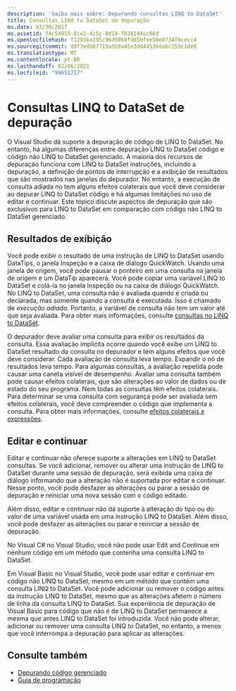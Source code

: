 ```yaml
---
description: 'Saiba mais sobre: Depurando consultas LINQ to DataSet'
title: Consultas LINQ to DataSet de depuração
ms.date: 03/30/2017
ms.assetid: f4c54015-8ce2-4c5c-8d18-7038144cc66d
ms.openlocfilehash: f1293ba195c96d6868fdd5bfee50e8734f9cecc4
ms.sourcegitcommit: ddf7edb67715a5b9a45e3dd44536dabc153c1de0
ms.translationtype: MT
ms.contentlocale: pt-BR
ms.lasthandoff: 02/06/2021
ms.locfileid: "99651217"
---
```

# <a name="debugging-linq-to-dataset-queries"></a>Consultas LINQ to DataSet de depuração

O Visual Studio dá suporte à depuração de código de LINQ to DataSet. No entanto, há algumas diferenças entre depuração LINQ to DataSet código e código não LINQ to DataSet gerenciado. A maioria dos recursos de depuração funciona com LINQ to DataSet instruções, incluindo a depuração, a definição de pontos de interrupção e a exibição de resultados que são mostrados nas janelas do depurador. No entanto, a execução de consulta adiada no tem alguns efeitos colaterais que você deve considerar ao depurar LINQ to DataSet código e há algumas limitações no uso de editar e continuar. Este tópico discute aspectos de depuração que são exclusivos para LINQ to DataSet em comparação com código não LINQ to DataSet gerenciado.  
  
## <a name="viewing-results"></a>Resultados de exibição  

 Você pode exibir o resultado de uma instrução de LINQ to DataSet usando DataTips, o janela Inspeção e a caixa de diálogo QuickWatch. Usando uma janela de origem, você pode pausar o ponteiro em uma consulta na janela de origem e um DataTip aparecerá. Você pode copiar uma variável LINQ to DataSet e colá-la no janela Inspeção ou na caixa de diálogo QuickWatch. No LINQ to DataSet, uma consulta não é avaliada quando é criada ou declarada, mas somente quando a consulta é executada. Isso é chamado de *execução adiada*. Portanto, a variável de consulta não tem um valor até que seja avaliada. Para obter mais informações, consulte [consultas no LINQ to DataSet](queries-in-linq-to-dataset.md).  
  
 O depurador deve avaliar uma consulta para exibir os resultados da consulta. Essa avaliação implícita ocorre quando você exibe um LINQ to DataSet resultado da consulta no depurador e tem alguns efeitos que você deve considerar. Cada avaliação de consulta leva tempo. Expandir o nó de resultados leva tempo. Para algumas consultas, a avaliação repetida pode causar uma caneta visível de desempenho. Avaliar uma consulta também pode causar efeitos colaterais, que são alterações ao valor de dados ou de estado do seu programa. Nem todas as consultas têm efeitos colaterais. Para determinar se uma consulta com segurança pode ser avaliada sem efeitos colaterais, você deve compreender o código que implementa a consulta. Para obter mais informações, consulte [efeitos colaterais e expressões](/previous-versions/visualstudio/visual-studio-2013/a7a250bs(v=vs.120)).  
  
## <a name="edit-and-continue"></a>Editar e continuar  

 Editar e continuar não oferece suporte a alterações em LINQ to DataSet consultas. Se você adicionar, remover ou alterar uma instrução de LINQ to DataSet durante uma sessão de depuração, será exibida uma caixa de diálogo informando que a alteração não é suportada por editar e continuar. Nesse ponto, você pode desfazer as alterações ou parar a sessão de depuração e reiniciar uma nova sessão com o código editado.  
  
 Além disso, editar e continuar não dá suporte à alteração do tipo ou do valor de uma variável usada em uma instrução LINQ to DataSet. Além disso, você pode desfazer as alterações ou parar e reiniciar a sessão de depuração.  
  
 No Visual C# no Visual Studio, você não pode usar Edit and Continue em nenhum código em um método que contenha uma consulta LINQ to DataSet.  
  
 Em Visual Basic no Visual Studio, você pode usar editar e continuar em código não LINQ to DataSet, mesmo em um método que contém uma consulta LINQ to DataSet. Você pode adicionar ou remover o código antes da instrução LINQ to DataSet, mesmo que as alterações afetem o número de linha da consulta LINQ to DataSet. Sua experiência de depuração de Visual Basic para código que não é de LINQ to DataSet permanece a mesma que antes LINQ to DataSet foi introduzida. Você não pode alterar, adicionar ou remover uma consulta LINQ to DataSet, no entanto, a menos que você interrompa a depuração para aplicar as alterações.  
  
## <a name="see-also"></a>Consulte também

- [Depurando código gerenciado](/visualstudio/debugger/debugging-managed-code)
- [Guia de programação](programming-guide-linq-to-dataset.md)
